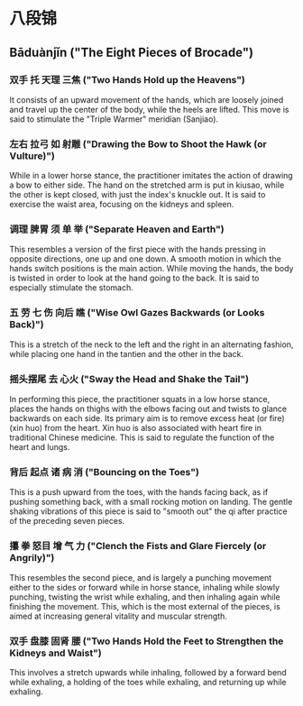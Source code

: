 # 八段锦
## Bāduànjǐn ("The Eight Pieces of Brocade")

### 双手 托 天理 三焦 ("Two Hands Hold up the Heavens")
It consists of an upward movement of the hands, which are loosely joined and travel up the center of the body, while the heels are lifted. This move is said to stimulate the "Triple Warmer" meridian (Sanjiao).

### 左右 拉弓 如 射雕 ("Drawing the Bow to Shoot the Hawk (or Vulture)")
While in a lower horse stance, the practitioner imitates the action of drawing a bow to either side. The hand on the stretched arm is put in kiusao, while the other is kept closed, with just the index's knuckle out. It is said to exercise the waist area, focusing on the kidneys and spleen.

### 调理 脾胃 须 单 举 ("Separate Heaven and Earth")
This resembles a version of the first piece with the hands pressing in opposite directions, one up and one down. A smooth motion in which the hands switch positions is the main action. While moving the hands, the body is twisted in order to look at the hand going to the back. It is said to especially stimulate the stomach.

### 五 劳 七 伤 向后 瞧 ("Wise Owl Gazes Backwards (or Looks Back)")
This is a stretch of the neck to the left and the right in an alternating fashion, while placing one hand in the tantien and the other in the back.

### 摇头摆尾 去 心火 ("Sway the Head and Shake the Tail")
In performing this piece, the practitioner squats in a low horse stance, places the hands on thighs with the elbows facing out and twists to glance backwards on each side. Its primary aim is to remove excess heat (or fire) (xin huo) from the heart. Xin huo is also associated with heart fire in traditional Chinese medicine. This is said to regulate the function of the heart and lungs.

### 背后 起点 诸 病 消 ("Bouncing on the Toes")
This is a push upward from the toes, with the hands facing back, as if pushing something back, with a small rocking motion on landing. The gentle shaking vibrations of this piece is said to "smooth out" the qi after practice of the preceding seven pieces.

### 攥 拳 怒目 增 气 力 ("Clench the Fists and Glare Fiercely (or Angrily)")
This resembles the second piece, and is largely a punching movement either to the sides or forward while in horse stance, inhaling while slowly punching, twisting the wrist while exhaling, and then inhaling again while finishing the movement. This, which is the most external of the pieces, is aimed at increasing general vitality and muscular strength.

### 双手 盘膝 固肾 腰 ("Two Hands Hold the Feet to Strengthen the Kidneys and Waist")
This involves a stretch upwards while inhaling, followed by a forward bend while exhaling, a holding of the toes while exhaling, and returning up while exhaling.